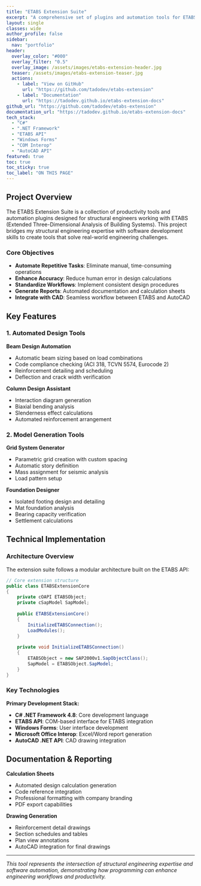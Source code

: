 ```yaml
---
title: "ETABS Extension Suite"
excerpt: "A comprehensive set of plugins and automation tools for ETABS structural analysis software, streamlining workflow and enhancing productivity for structural engineers."
layout: single
classes: wide
author_profile: false
sidebar:
  nav: "portfolio"
header:
  overlay_color: "#000"
  overlay_filter: "0.5"
  overlay_image: /assets/images/etabs-extension-header.jpg
  teaser: /assets/images/etabs-extension-teaser.jpg
  actions:
    - label: "View on GitHub"
      url: "https://github.com/tadodev/etabs-extension"
    - label: "Documentation"
      url: "https://tadodev.github.io/etabs-extension-docs"
github_url: "https://github.com/tadodev/etabs-extension"
documentation_url: "https://tadodev.github.io/etabs-extension-docs"
tech_stack:
  - "C#"
  - ".NET Framework"
  - "ETABS API"
  - "Windows Forms"
  - "COM Interop"
  - "AutoCAD API"
featured: true
toc: true
toc_sticky: true
toc_label: "ON THIS PAGE"
---
```


## Project Overview

The ETABS Extension Suite is a collection of productivity tools and automation plugins designed for structural engineers working with ETABS (Extended Three-Dimensional Analysis of Building Systems). This project bridges my structural engineering expertise with software development skills to create tools that solve real-world engineering challenges.

### Core Objectives

- **Automate Repetitive Tasks**: Eliminate manual, time-consuming operations
- **Enhance Accuracy**: Reduce human error in design calculations  
- **Standardize Workflows**: Implement consistent design procedures
- **Generate Reports**: Automated documentation and calculation sheets
- **Integrate with CAD**: Seamless workflow between ETABS and AutoCAD

## Key Features

### 1. Automated Design Tools

**Beam Design Automation**
- Automatic beam sizing based on load combinations
- Code compliance checking (ACI 318, TCVN 5574, Eurocode 2)
- Reinforcement detailing and scheduling
- Deflection and crack width verification

**Column Design Assistant**  
- Interaction diagram generation
- Biaxial bending analysis
- Slenderness effect calculations
- Automated reinforcement arrangement

### 2. Model Generation Tools

**Grid System Generator**
- Parametric grid creation with custom spacing
- Automatic story definition
- Mass assignment for seismic analysis
- Load pattern setup

**Foundation Designer**
- Isolated footing design and detailing
- Mat foundation analysis
- Bearing capacity verification
- Settlement calculations

## Technical Implementation

### Architecture Overview

The extension suite follows a modular architecture built on the ETABS API:

```csharp
// Core extension structure
public class ETABSExtensionCore
{
    private cOAPI ETABSObject;
    private cSapModel SapModel;
    
    public ETABSExtensionCore()
    {
        InitializeETABSConnection();
        LoadModules();
    }
    
    private void InitializeETABSConnection()
    {
        ETABSObject = new SAP2000v1.SapObjectClass();
        SapModel = ETABSObject.SapModel;
    }
}
```

### Key Technologies

**Primary Development Stack:**
- **C# .NET Framework 4.8**: Core development language
- **ETABS API**: COM-based interface for ETABS integration  
- **Windows Forms**: User interface development
- **Microsoft Office Interop**: Excel/Word report generation
- **AutoCAD .NET API**: CAD drawing integration

## Documentation & Reporting

**Calculation Sheets**
- Automated design calculation generation
- Code reference integration
- Professional formatting with company branding
- PDF export capabilities

**Drawing Generation**
- Reinforcement detail drawings
- Section schedules and tables
- Plan view annotations
- AutoCAD integration for final drawings

---

*This tool represents the intersection of structural engineering expertise and software automation, demonstrating how programming can enhance engineering workflows and productivity.*